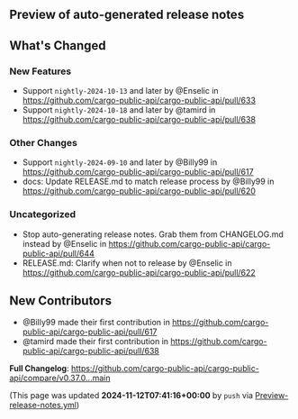 ## Preview of auto-generated release notes
<!-- Release notes generated using configuration in .github/release.yml at main -->

## What's Changed
### New Features
* Support `nightly-2024-10-13` and later by @Enselic in https://github.com/cargo-public-api/cargo-public-api/pull/633
* Support `nightly-2024-10-18` and later by @tamird in https://github.com/cargo-public-api/cargo-public-api/pull/638
### Other Changes
* Support `nightly-2024-09-10` and later by @Billy99 in https://github.com/cargo-public-api/cargo-public-api/pull/617
* docs: Update RELEASE.md to match release process by @Billy99 in https://github.com/cargo-public-api/cargo-public-api/pull/620
### Uncategorized
* Stop auto-generating release notes. Grab them from CHANGELOG.md instead by @Enselic in https://github.com/cargo-public-api/cargo-public-api/pull/644
* RELEASE.md: Clarify when not to release by @Enselic in https://github.com/cargo-public-api/cargo-public-api/pull/622

## New Contributors
* @Billy99 made their first contribution in https://github.com/cargo-public-api/cargo-public-api/pull/617
* @tamird made their first contribution in https://github.com/cargo-public-api/cargo-public-api/pull/638

**Full Changelog**: https://github.com/cargo-public-api/cargo-public-api/compare/v0.37.0...main


(This page was updated **2024-11-12T07:41:16+00:00** by `push` via [Preview-release-notes.yml](https://github.com/cargo-public-api/cargo-public-api/actions/runs/11792787287))
